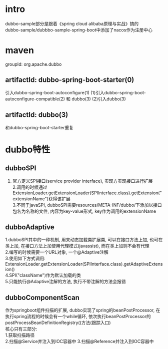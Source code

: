 # intro    
dubbo-sample部分是跟着《spring cloud alibaba原理与实战》搞的     
dubbo-sample/dubbbo-sample-spring-boot中添加了nacos作为注册中心

# maven
groupId: org.apache.dubbo

## artifactId: dubbo-spring-boot-starter(0)
引入dubbo-spring-boot-autoconfigure(1)
(1)引入dubbo-spring-boot-autoconfigure-compatible(2) 和 dubbo(3)
(2)引入dubbo(3)

## artifactId: dubbo(3)
和dubbo-spring-boot-starter重复

# dubbo特性    
  
## dubboSPI      
1. 官方定义SPI接口(service provider interface), 实现方实现接口进行扩展    
2.调用的时候通过ExtensionLoader.getExtensionLoader(SPIInterface.class).getExtension("extensionName")获得该扩展    
3.不同于javaSPI, dubboSPI需要resources/META-INF/dubbo/下添加以接口包名为名称的文件, 内容为key-value形式, key作为调用的extensionName    
  
## dubboAdaptive  
1.dubboSPI其中的一种机制, 用来动态加载类扩展类, 可以在接口方法上加, 也可在类上加, 在接口方法上加使用代理模式(javassist), 而在类上加则不会有代理  
2.编写的时候需要一个URL对象, 一个@Adaptive注解  
3.使用如下方式调用: ExtensionLoader.getExtensionLoader(SPIInterface.class).getAdaptiveExtension()  
4.SPI("className")作为默认加载的类  
5.只能执行@Adaptive注解的方法, 执行不带注解的方法会报错  
  
## dubboComponentScan    
作为springboot组件扫描的扩展, dubbo实现了spring的beanPostProcessor, 在执行spring流程的时候会有一个while循环, 依次执行beanPostProcessor的postProcessBeanDefinitionRegistry()方法(跟踪入口)  
核心只有三部分:  
1.获取扫描路径    
2.扫描@Service并注入到IOC容器中 
3.扫描@Reference并注入到IOC容器中   